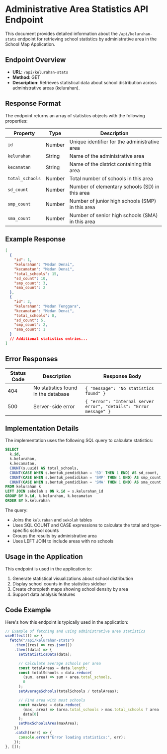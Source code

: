 # Administrative Area Statistics API Endpoint

This document provides detailed information about the `/api/kelurahan-stats` endpoint for retrieving school statistics by administrative area in the School Map Application.

## Endpoint Overview

- **URL**: `/api/kelurahan-stats`
- **Method**: GET
- **Description**: Retrieves statistical data about school distribution across administrative areas (kelurahan).

## Response Format

The endpoint returns an array of statistics objects with the following properties:

| Property        | Type   | Description                                      |
| --------------- | ------ | ------------------------------------------------ |
| `id`            | Number | Unique identifier for the administrative area    |
| `kelurahan`     | String | Name of the administrative area                  |
| `kecamatan`     | String | Name of the district containing this area        |
| `total_schools` | Number | Total number of schools in this area             |
| `sd_count`      | Number | Number of elementary schools (SD) in this area   |
| `smp_count`     | Number | Number of junior high schools (SMP) in this area |
| `sma_count`     | Number | Number of senior high schools (SMA) in this area |

## Example Response

```json
[
  {
    "id": 1,
    "kelurahan": "Medan Denai",
    "kecamatan": "Medan Denai",
    "total_schools": 15,
    "sd_count": 10,
    "smp_count": 3,
    "sma_count": 2
  },
  {
    "id": 2,
    "kelurahan": "Medan Tenggara",
    "kecamatan": "Medan Denai",
    "total_schools": 8,
    "sd_count": 5,
    "smp_count": 2,
    "sma_count": 1
  }
  // Additional statistics entries...
]
```

## Error Responses

| Status Code | Description                         | Response Body                                                      |
| ----------- | ----------------------------------- | ------------------------------------------------------------------ |
| 404         | No statistics found in the database | `{ "message": "No statistics found" }`                             |
| 500         | Server-side error                   | `{ "error": "Internal server error", "details": "Error message" }` |

## Implementation Details

The implementation uses the following SQL query to calculate statistics:

```sql
SELECT
  k.id,
  k.kelurahan,
  k.kecamatan,
  COUNT(s.uuid) AS total_schools,
  COUNT(CASE WHEN s.bentuk_pendidikan = 'SD' THEN 1 END) AS sd_count,
  COUNT(CASE WHEN s.bentuk_pendidikan = 'SMP' THEN 1 END) AS smp_count,
  COUNT(CASE WHEN s.bentuk_pendidikan = 'SMA' THEN 1 END) AS sma_count
FROM kelurahan k
LEFT JOIN sekolah s ON k.id = s.kelurahan_id
GROUP BY k.id, k.kelurahan, k.kecamatan
ORDER BY k.kelurahan
```

The query:

- Joins the `kelurahan` and `sekolah` tables
- Uses SQL COUNT and CASE expressions to calculate the total and type-specific school counts
- Groups the results by administrative area
- Uses LEFT JOIN to include areas with no schools

## Usage in the Application

This endpoint is used in the application to:

1. Generate statistical visualizations about school distribution
2. Display school counts in the statistics sidebar
3. Create choropleth maps showing school density by area
4. Support data analysis features

## Code Example

Here's how this endpoint is typically used in the application:

```typescript
// Example of fetching and using administrative area statistics
useEffect(() => {
  fetch("/api/kelurahan-stats")
    .then((res) => res.json())
    .then((data) => {
      setStatisticsData(data);

      // Calculate average schools per area
      const totalAreas = data.length;
      const totalSchools = data.reduce(
        (sum, area) => sum + area.total_schools,
        0
      );
      setAverageSchools(totalSchools / totalAreas);

      // Find area with most schools
      const maxArea = data.reduce(
        (max, area) => (area.total_schools > max.total_schools ? area : max),
        data[0]
      );
      setMaxSchoolsArea(maxArea);
    })
    .catch((err) => {
      console.error("Error loading statistics:", err);
    });
}, []);
```
